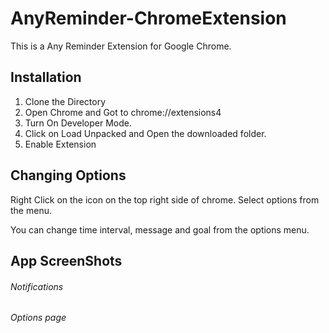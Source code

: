 # AnyReminder-ChromeExtension
This is a Any Reminder Extension for Google Chrome.



## Installation


1. Clone the Directory
2. Open Chrome and Got to chrome://extensions4
3. Turn On Developer Mode.
4. Click on Load Unpacked and Open the downloaded folder.
5. Enable Extension


## Changing Options

Right Click on the  icon on the top right side of chrome. Select options from the menu. 

You can change time interval, message and goal from the options menu.




## App ScreenShots


###### Notifications




###### Options page




